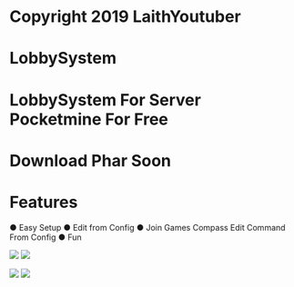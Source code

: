 
# Copyright 2019 LaithYoutuber

# LobbySystem
# LobbySystem For Server Pocketmine For Free

# Download Phar Soon

# Features
● Easy Setup
● Edit from Config
● Join Games Compass Edit Command From Config 
● Fun

[![](https://poggit.pmmp.io/shield.state/LobbySystem)](https://poggit.pmmp.io/p/LobbySystem)
<a href="https://poggit.pmmp.io/p/LobbySystem"><img src="https://poggit.pmmp.io/shield.state/LobbySystem"></a>

[![](https://poggit.pmmp.io/shield.api/LobbySystem)](https://poggit.pmmp.io/p/LobbySystem)
<a href="https://poggit.pmmp.io/p/LobbySystem"><img src="https://poggit.pmmp.io/shield.api/LobbySystem"></a>
